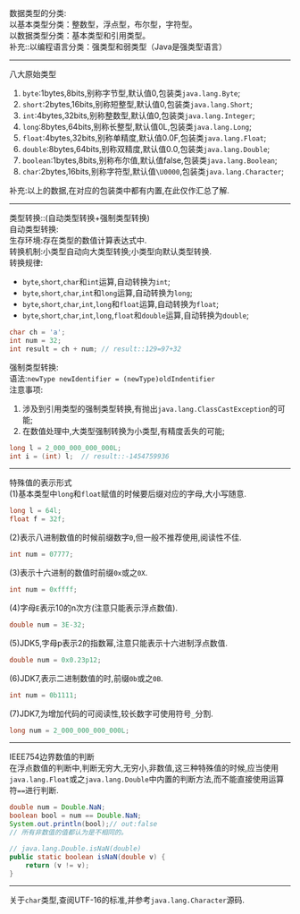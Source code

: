 数据类型的分类:  
以基本类型分类：整数型，浮点型，布尔型，字符型。  
以数据类型分类：基本类型和引用类型。  
补充::以编程语言分类：强类型和弱类型（Java是强类型语言）  

---

八大原始类型  
1. `byte`:1bytes,8bits,别称字节型,默认值0,包装类`java.lang.Byte`;  
1. `short`:2bytes,16bits,别称短整型,默认值0,包装类`java.lang.Short`;  
1. `int`:4bytes,32bits,别称整数型,默认值0,包装类`java.lang.Integer`;  
1. `long`:8bytes,64bits,别称长整型,默认值0L,包装类`java.lang.Long`;  
1. `float`:4bytes,32bits,别称单精度,默认值0.0F,包装类`java.lang.Float`;  
1. `double`:8bytes,64bits,别称双精度,默认值0.0,包装类`java.lang.Double`;  
1. `boolean`:1bytes,8bits,别称布尔值,默认值false,包装类`java.lang.Boolean`;  
1. `char`:2bytes,16bits,别称字符型,默认值`\U0000`,包装类`java.lang.Character`;  

补充:以上的数据,在对应的包装类中都有内置,在此仅作汇总了解.  

---

类型转换::(自动类型转换+强制类型转换)  
自动类型转换:  
生存环境:存在类型的数值计算表达式中.  
转换机制:小类型自动向大类型转换;小类型向默认类型转换.  
转换规律:  
- `byte`,`short`,`char`和`int`运算,自动转换为`int`;  
- `byte`,`short`,`char`,`int`和`long`运算,自动转换为`long`;  
- `byte`,`short`,`char`,`int`,`long`和`float`运算,自动转换为`float`;  
- `byte`,`short`,`char`,`int`,`long`,`float`和`double`运算,自动转换为`double`;  

```java
char ch = 'a';  
int num = 32;  
int result = ch + num; // result::129=97+32
```  
强制类型转换:  
语法:`newType newIdentifier = (newType)oldIndentifier`  
注意事项:  
1. 涉及到引用类型的强制类型转换,有抛出`java.lang.ClassCastException`的可能;  
1. 在数值处理中,大类型强制转换为小类型,有精度丢失的可能;  

```java
long l = 2_000_000_000_000L;
int i = (int) l;  // result::-1454759936
```  

---

特殊值的表示形式  
(1)基本类型中`long`和`float`赋值的时候要后缀对应的字母,大小写随意.  
```java
long l = 64l;
float f = 32f;
```  
(2)表示八进制数值的时候前缀数字`0`,但一般不推荐使用,阅读性不佳.  
```java
int num = 07777;
```  
(3)表示十六进制的数值时前缀`0x`或之`0X`.  
```java
int num = 0xffff;
```  
(4)字母`E`表示10的n次方(注意只能表示浮点数值).  
```java
double num = 3E-32;
```  
(5)JDK5,字母p表示2的指数幂,注意只能表示十六进制浮点数值.  
```java
double num = 0x0.23p12;
```  
(6)JDK7,表示二进制数值的时,前缀`0b`或之`0B`.  
```java
int num = 0b1111;
```  
(7)JDK7,为增加代码的可阅读性,较长数字可使用符号`_`分割.  
```java
long num = 2_000_000_000_000L;
```  

---

IEEE754边界数值的判断  
在浮点数值的判断中,判断无穷大,无穷小,非数值,这三种特殊值的时候,应当使用`java.lang.Float`或之`java.lang.Double`中内置的判断方法,而不能直接使用运算符`==`进行判断.  
```java
double num = Double.NaN;
boolean bool = num == Double.NaN;
System.out.println(bool);// out:false
// 所有非数值的值都认为是不相同的。
```  
```java
// java.lang.Double.isNaN(double)
public static boolean isNaN(double v) {
    return (v != v);
}
```  

---

关于`char`类型,查阅UTF-16的标准,并参考`java.lang.Character`源码.  
